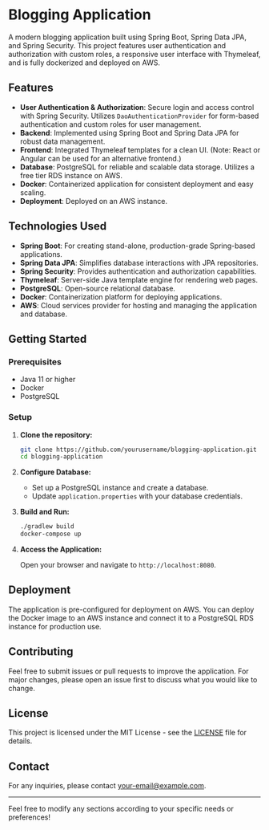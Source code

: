 # Blogging Application

A modern blogging application built using Spring Boot, Spring Data JPA, and Spring Security. This project features user authentication and authorization with custom roles, a responsive user interface with Thymeleaf, and is fully dockerized and deployed on AWS.

## Features

- **User Authentication & Authorization**: Secure login and access control with Spring Security. Utilizes `DaoAuthenticationProvider` for form-based authentication and custom roles for user management.
- **Backend**: Implemented using Spring Boot and Spring Data JPA for robust data management.
- **Frontend**: Integrated Thymeleaf templates for a clean UI. (Note: React or Angular can be used for an alternative frontend.)
- **Database**: PostgreSQL for reliable and scalable data storage. Utilizes a free tier RDS instance on AWS.
- **Docker**: Containerized application for consistent deployment and easy scaling.
- **Deployment**: Deployed on an AWS instance.

## Technologies Used

- **Spring Boot**: For creating stand-alone, production-grade Spring-based applications.
- **Spring Data JPA**: Simplifies database interactions with JPA repositories.
- **Spring Security**: Provides authentication and authorization capabilities.
- **Thymeleaf**: Server-side Java template engine for rendering web pages.
- **PostgreSQL**: Open-source relational database.
- **Docker**: Containerization platform for deploying applications.
- **AWS**: Cloud services provider for hosting and managing the application and database.

## Getting Started

### Prerequisites

- Java 11 or higher
- Docker
- PostgreSQL

### Setup

1. **Clone the repository:**

   ```bash
   git clone https://github.com/yourusername/blogging-application.git
   cd blogging-application
   ```

2. **Configure Database:**
   
   - Set up a PostgreSQL instance and create a database.
   - Update `application.properties` with your database credentials.

3. **Build and Run:**

   ```bash
   ./gradlew build
   docker-compose up
   ```

4. **Access the Application:**
   
   Open your browser and navigate to `http://localhost:8080`.

## Deployment

The application is pre-configured for deployment on AWS. You can deploy the Docker image to an AWS instance and connect it to a PostgreSQL RDS instance for production use.

## Contributing

Feel free to submit issues or pull requests to improve the application. For major changes, please open an issue first to discuss what you would like to change.

## License

This project is licensed under the MIT License - see the [LICENSE](LICENSE) file for details.

## Contact

For any inquiries, please contact [your-email@example.com](mailto:your-email@example.com).

---

Feel free to modify any sections according to your specific needs or preferences!
